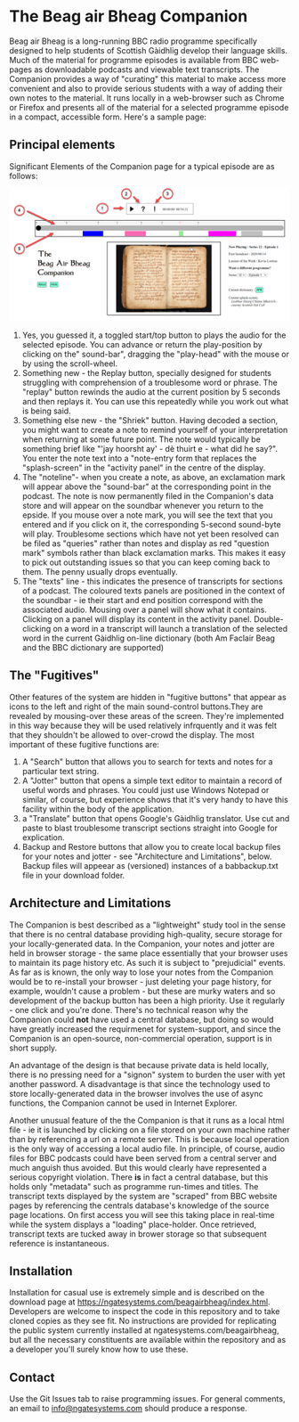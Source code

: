 # The Beag air Bheag Companion

Beag air Bheag is a long-running BBC radio programme specifically designed to help students of Scottish Gàidhlig develop their language skills. Much of the material for programme episodes is available from BBC web-pages as downloadable podcasts and viewable text transcripts. The Companion provides a way of "curating" this material to make access more convenient and also to provide serious students with a way of adding their own notes to the material. It runs locally in a web-browser such as Chrome or Firefox and presents all of the material for a selected programme episode in a compact, accessible form. Here's a sample page:

## Principal elements

Significant Elements of the Companion page for a typical episode are as follows:

![Companion Screen](screenshots/bab_screen.png)

1. Yes, you guessed it, a toggled start/top button to plays the audio for the selected episode. You can advance or return the play-position by clicking on the" sound-bar", dragging the "play-head" with the mouse or by using the scroll-wheel.
2. Something new  - the Replay button, specially designed for students struggling with comprehension of a troublesome word or phrase. The "replay" button rewinds the audio at the current position by 5 seconds and then replays it. You can use this repeatedly while you work out what is being said.
3. Something else new - the "Shriek" button. Having decoded a section, you might want to create a note to remind yourself of your interpretation when returning at some future point. The note would typically be something brief like "'jay hoorsht ay' - dè thuirt e - what did he say?". You enter the note text into a "note-entry form  that replaces the "splash-screen" in the "activity panel" in the centre of the display.
4. The "noteline"- when you create a note, as above, an exclamation mark will appear above the "sound-bar" at the corresponding point in the podcast. The note is now permanently filed in the Companion's data store and will appear on the soundbar whenever you return to the epside. If you mouse over a note mark, you will see the text that you entered and if you click on it, the corresponding 5-second sound-byte will play. Troublesome sections which have not yet been resolved can be filed as "queries" rather than notes and display as red "question mark" symbols rather than black exclamation marks. This makes it easy to pick out outstanding issues so that you can keep coming back to them. The penny usually drops eventually.
5. The "texts" line - this indicates the presence of transcripts for sections of a podcast. The coloured texts panels are positioned in the context of the soundbar - ie their start and end position correspond with the associated audio. Mousing over a panel will show what it contains. Clicking on a panel will display its content in the activity panel. Double-clicking on a word in a transcript will launch a translation of the selected word in the current Gàidhlig on-line dictionary (both Am Faclair Beag and the BBC dictionary are supported)

## The "Fugitives"

Other features of the system are hidden in "fugitive buttons" that appear as icons to the left and right of the main sound-control buttons.They are revealed by mousing-over these areas of the screen. They're implemented in this way because they will be used relatively infrquently and it was felt that they shouldn't be allowed to over-crowd the display. The most important of these fugitive functions are:

1. A "Search" button that allows you to search for texts and notes for a particular text string.
2. A "Jotter" button that opens a simple text editor to maintain a record of useful words and phrases. You could just use Windows Notepad or similar, of course, but experience shows that it's very handy to have this facility within the body of the application.
3. a "Translate" button that opens Google's Gàidhlig translator. Use cut and paste to blast troublesome transcript sections straight into Google for explication.
4. Backup and Restore buttons that allow you to create local backup files for your notes and jotter - see "Architecture and Limitations", below. Backup files will appeear as (versioned) instances of a babbackup.txt file in your download folder.

## Architecture and Limitations

The Companion is best described as a "lightweight" study tool in the sense that there is no central database providing high-quality, secure storage for your locally-generated data.  In the Companion, your notes and jotter are held in browser storage - the same place essentially that your browser uses to maintain its page history etc. As such it is subject to "prejudicial" events. As far as is known, the only way to lose your notes from the Companion would be to re-install your browser - just deleting your page history, for example, wouldn't cause a problem - but these are murky waters and so development of the backup button has been a high priority. Use it regularly - one click and you're done. There's no technical reason why the Companion could **not** have used a central database, but doing so would have greatly increased the requirmenet for system-support, and since the Companion is an open-source, non-commercial operation, support is in short supply. 

An advantage of the design is that because private data is held locally, there is no pressing need for a "signon" system to burden the user with yet another password. A disadvantage is that since the technology used to store locally-generated data in the browser involves the use of async functions, the Companion cannot be used in Internet Explorer.

Another unusual feature of the the Companion is that it runs as a local html file - ie it is launched  by clicking on a file stored on your own machine rather than by referencing a url on a remote server. This is because local operation is the only way of accessing a local audio file. In principle, of course, audio files for BBC podcasts could have been served from a central server and much anguish thus avoided. But this would clearly have represented a serious copyright violation. There **is** in fact a central database, but this holds only "metadata" such as programme run-times and titles. The transcript texts displayed by the system are "scraped" from BBC website pages by referencing the centrals database's knowledge of the source page locations. On first access you will see this taking place in real-time while the system displays a "loading" place-holder. Once retrieved, transcript texts are tucked away in brower storage so that subsequent reference is instantaneous.

## Installation

Installation for casual use is extremely simple and is described on the download page at https://ngatesystems.com/beagairbheag/index.html. Developers are welcome to inspect the code in this repository and to take cloned copies as they see fit. No instructions are provided for replicating the public system currently installed at ngatesystems.com/beagairbheag, but all the necessary constituents are available within the repository and as a developer you'll surely know how to use these.

## Contact

Use the Git Issues tab to raise programming issues. For general comments, an email to info@ngatesystems.com should produce a response.